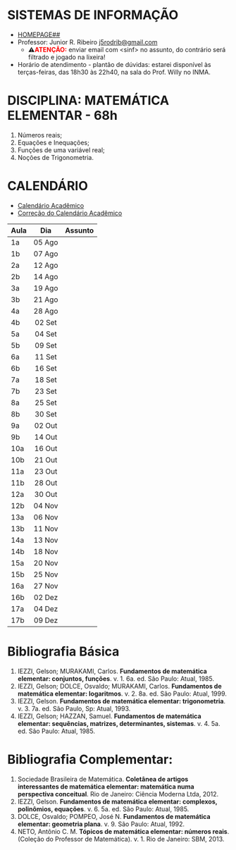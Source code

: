 <script type="text/x-mathjax-config">
MathJax.Hub.Config({tex2jax: {inlineMath: [['$','$'], ['\\(','\\)']]}});
</script>
<script type="text/javascript"
src="https://cdnjs.cloudflare.com/ajax/libs/mathjax/2.7.7/MathJax.js?config=TeX-AMS-MML_HTMLorMML">
</script>


# SISTEMAS DE INFORMAÇÃO
- [HOMEPAGE##](.)
- Professor: Junior R. Ribeiro [j5rodrib@gmail.com](mailto:j5rodrib@gmail.com)
    - ⚠️<strong style="color:#ff0000;">ATENÇÃO:</strong> enviar email com \<sinf\> no assunto, do contrário será filtrado e jogado na lixeira!
- Horário de atendimento - plantão de dúvidas: estarei disponível às terças-feiras, das 18h30 às 22h40, na sala do Prof. Willy no INMA.

# DISCIPLINA: MATEMÁTICA ELEMENTAR - 68h
1. Números reais;
2. Equações e Inequações;
3. Funções de uma variável real;
4. Noções de Trigonometria.


# CALENDÁRIO

- [Calendário Acadêmico](https://prograd.ufms.br/files/2023/08/Calendario2024-RESOLUCAO-COUN-n-294-de-25-08-2023.pdf)
- [Correção do Calendário Acadêmico](https://boletimoficial.ufms.br/bse/publicacao?id=526856)


| Aula |  Dia   | Assunto |
| :--- | :----: | :------ |
| 1a   | 05 Ago |         |
| 1b   | 07 Ago |         |
| 2a   | 12 Ago |         |
| 2b   | 14 Ago |         |
| 3a   | 19 Ago |         |
| 3b   | 21 Ago |         |
| 4a   | 28 Ago |         |
| 4b   | 02 Set |         |
| 5a   | 04 Set |         |
| 5b   | 09 Set |         |
| 6a   | 11 Set |         |
| 6b   | 16 Set |         |
| 7a   | 18 Set |         |
| 7b   | 23 Set |         |
| 8a   | 25 Set |         |
| 8b   | 30 Set |         |
| 9a   | 02 Out |         |
| 9b   | 14 Out |         |
| 10a  | 16 Out |         |
| 10b  | 21 Out |         |
| 11a  | 23 Out |         |
| 11b  | 28 Out |         |
| 12a  | 30 Out |         |
| 12b  | 04 Nov |         |
| 13a  | 06 Nov |         |
| 13b  | 11 Nov |         |
| 14a  | 13 Nov |         |
| 14b  | 18 Nov |         |
| 15a  | 20 Nov |         |
| 15b  | 25 Nov |         |
| 16a  | 27 Nov |         |
| 16b  | 02 Dez |         |
| 17a  | 04 Dez |         |
| 17b  | 09 Dez |         |


# Bibliografia Básica
1. IEZZI, Gelson; MURAKAMI, Carlos. **Fundamentos de matemática elementar: conjuntos, funções**. v. 1. 6a. ed. São Paulo: Atual, 1985.
2. IEZZI, Gelson; DOLCE, Osvaldo; MURAKAMI, Carlos. **Fundamentos de matemática elementar: logaritmos**. v. 2. 8a. ed. São Paulo: Atual, 1999.
3. IEZZI, Gelson. **Fundamentos de matemática elementar: trigonometria**. v. 3. 7a. ed. São Paulo, Sp: Atual, 1993.
4. IEZZI, Gelson; HAZZAN, Samuel. **Fundamentos de matemática elementar: sequências, matrizes, determinantes, sistemas**. v. 4. 5a. ed. São Paulo: Atual, 1985.

# Bibliografia Complementar:
1. Sociedade Brasileira de Matemática. **Coletânea de artigos interessantes de matemática elementar: matemática numa perspectiva conceitual**. Rio de Janeiro: Ciência Moderna Ltda, 2012.
2. IEZZI, Gelson. **Fundamentos de matemática elementar: complexos, polinômios, equações**. v. 6. 5a. ed. São Paulo: Atual, 1985.
3. DOLCE, Osvaldo; POMPEO, José N. **Fundamentos de matemática elementar: geometria plana**. v. 9. São Paulo: Atual, 1992.
4. NETO, Antônio C. M. **Tópicos de matemática elementar: números reais**. (Coleção do Professor de Matemática). v. 1. Rio de Janeiro: SBM, 2013.
